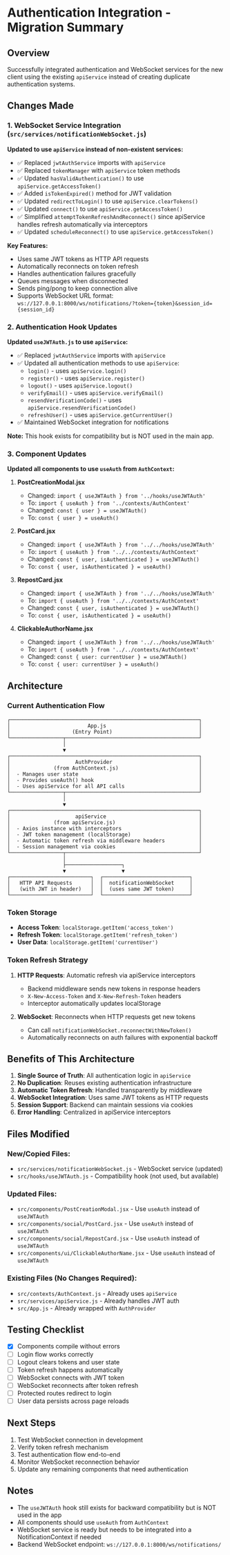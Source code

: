 # Authentication Integration - Migration Summary

## Overview
Successfully integrated authentication and WebSocket services for the new client using the existing `apiService` instead of creating duplicate authentication systems.

## Changes Made

### 1. WebSocket Service Integration (`src/services/notificationWebSocket.js`)

**Updated to use `apiService` instead of non-existent services:**
- ✅ Replaced `jwtAuthService` imports with `apiService`
- ✅ Replaced `tokenManager` with `apiService` token methods
- ✅ Updated `hasValidAuthentication()` to use `apiService.getAccessToken()`
- ✅ Added `isTokenExpired()` method for JWT validation
- ✅ Updated `redirectToLogin()` to use `apiService.clearTokens()`
- ✅ Updated `connect()` to use `apiService.getAccessToken()`
- ✅ Simplified `attemptTokenRefreshAndReconnect()` since apiService handles refresh automatically via interceptors
- ✅ Updated `scheduleReconnect()` to use `apiService.getAccessToken()`

**Key Features:**
- Uses same JWT tokens as HTTP API requests
- Automatically reconnects on token refresh
- Handles authentication failures gracefully
- Queues messages when disconnected
- Sends ping/pong to keep connection alive
- Supports WebSocket URL format: `ws://127.0.0.1:8000/ws/notifications/?token={token}&session_id={session_id}`

### 2. Authentication Hook Updates

**Updated `useJWTAuth.js` to use `apiService`:**
- ✅ Replaced `jwtAuthService` imports with `apiService`
- ✅ Updated all authentication methods to use `apiService`:
  - `login()` - uses `apiService.login()`
  - `register()` - uses `apiService.register()`
  - `logout()` - uses `apiService.logout()`
  - `verifyEmail()` - uses `apiService.verifyEmail()`
  - `resendVerificationCode()` - uses `apiService.resendVerificationCode()`
  - `refreshUser()` - uses `apiService.getCurrentUser()`
- ✅ Maintained WebSocket integration for notifications

**Note:** This hook exists for compatibility but is NOT used in the main app.

### 3. Component Updates

**Updated all components to use `useAuth` from `AuthContext`:**

1. **PostCreationModal.jsx**
   - Changed: `import { useJWTAuth } from '../hooks/useJWTAuth'`
   - To: `import { useAuth } from '../contexts/AuthContext'`
   - Changed: `const { user } = useJWTAuth()`
   - To: `const { user } = useAuth()`

2. **PostCard.jsx**
   - Changed: `import { useJWTAuth } from '../../hooks/useJWTAuth'`
   - To: `import { useAuth } from '../../contexts/AuthContext'`
   - Changed: `const { user, isAuthenticated } = useJWTAuth()`
   - To: `const { user, isAuthenticated } = useAuth()`

3. **RepostCard.jsx**
   - Changed: `import { useJWTAuth } from '../../hooks/useJWTAuth'`
   - To: `import { useAuth } from '../../contexts/AuthContext'`
   - Changed: `const { user, isAuthenticated } = useJWTAuth()`
   - To: `const { user, isAuthenticated } = useAuth()`

4. **ClickableAuthorName.jsx**
   - Changed: `import { useJWTAuth } from '../../hooks/useJWTAuth'`
   - To: `import { useAuth } from '../../contexts/AuthContext'`
   - Changed: `const { user: currentUser } = useJWTAuth()`
   - To: `const { user: currentUser } = useAuth()`

## Architecture

### Current Authentication Flow

```
┌─────────────────────────────────────────────────────────────┐
│                         App.js                              │
│                    (Entry Point)                            │
└─────────────────┬───────────────────────────────────────────┘
                  │
                  ▼
┌─────────────────────────────────────────────────────────────┐
│                     AuthProvider                            │
│              (from AuthContext.js)                          │
│  - Manages user state                                       │
│  - Provides useAuth() hook                                  │
│  - Uses apiService for all API calls                        │
└─────────────────┬───────────────────────────────────────────┘
                  │
                  ▼
┌─────────────────────────────────────────────────────────────┐
│                     apiService                              │
│              (from apiService.js)                           │
│  - Axios instance with interceptors                         │
│  - JWT token management (localStorage)                      │
│  - Automatic token refresh via middleware headers           │
│  - Session management via cookies                           │
└─────────────────┬───────────────────────────────────────────┘
                  │
                  ├──────────────────┐
                  ▼                  ▼
┌──────────────────────────┐  ┌────────────────────────────┐
│   HTTP API Requests      │  │  notificationWebSocket     │
│   (with JWT in header)   │  │  (uses same JWT token)     │
└──────────────────────────┘  └────────────────────────────┘
```

### Token Storage
- **Access Token**: `localStorage.getItem('access_token')`
- **Refresh Token**: `localStorage.getItem('refresh_token')`
- **User Data**: `localStorage.getItem('currentUser')`

### Token Refresh Strategy
1. **HTTP Requests**: Automatic refresh via apiService interceptors
   - Backend middleware sends new tokens in response headers
   - `X-New-Access-Token` and `X-New-Refresh-Token` headers
   - Interceptor automatically updates localStorage

2. **WebSocket**: Reconnects when HTTP requests get new tokens
   - Can call `notificationWebSocket.reconnectWithNewToken()`
   - Automatically reconnects on auth failures with exponential backoff

## Benefits of This Architecture

1. **Single Source of Truth**: All authentication logic in `apiService`
2. **No Duplication**: Reuses existing authentication infrastructure
3. **Automatic Token Refresh**: Handled transparently by middleware
4. **WebSocket Integration**: Uses same JWT tokens as HTTP requests
5. **Session Support**: Backend can maintain sessions via cookies
6. **Error Handling**: Centralized in apiService interceptors

## Files Modified

### New/Copied Files:
- `src/services/notificationWebSocket.js` - WebSocket service (updated)
- `src/hooks/useJWTAuth.js` - Compatibility hook (not used, but available)

### Updated Files:
- `src/components/PostCreationModal.jsx` - Use `useAuth` instead of `useJWTAuth`
- `src/components/social/PostCard.jsx` - Use `useAuth` instead of `useJWTAuth`
- `src/components/social/RepostCard.jsx` - Use `useAuth` instead of `useJWTAuth`
- `src/components/ui/ClickableAuthorName.jsx` - Use `useAuth` instead of `useJWTAuth`

### Existing Files (No Changes Required):
- `src/contexts/AuthContext.js` - Already uses `apiService`
- `src/services/apiService.js` - Already handles JWT auth
- `src/App.js` - Already wrapped with `AuthProvider`

## Testing Checklist

- [x] Components compile without errors
- [ ] Login flow works correctly
- [ ] Logout clears tokens and user state
- [ ] Token refresh happens automatically
- [ ] WebSocket connects with JWT token
- [ ] WebSocket reconnects after token refresh
- [ ] Protected routes redirect to login
- [ ] User data persists across page reloads

## Next Steps

1. Test WebSocket connection in development
2. Verify token refresh mechanism
3. Test authentication flow end-to-end
4. Monitor WebSocket reconnection behavior
5. Update any remaining components that need authentication

## Notes

- The `useJWTAuth` hook still exists for backward compatibility but is NOT used in the app
- All components should use `useAuth` from `AuthContext`
- WebSocket service is ready but needs to be integrated into a NotificationContext if needed
- Backend WebSocket endpoint: `ws://127.0.0.1:8000/ws/notifications/`
